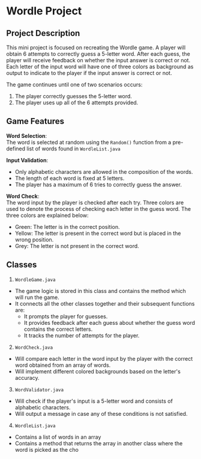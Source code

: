 # Wordle Project 

## Project Description <br />
This mini project is focused on recreating the Wordle game. A player will obtain 6 attempts to correctly guess a 5-letter word. After each guess, the player will receive feedback on whether the input answer is correct or not. Each letter of the input word will have one of three colors as background as output to indicate to the player if the input answer is correct or not.

The game continues until one of two scenarios occurs: <br />
1) The player correctly guesses the 5-letter word. <br />
2) The player uses up all of the 6 attempts provided.

## Game Features <br />
**Word Selection**: <br />
The word is selected at random using the `Random()` function from a pre-defined list of words found in `WordleList.java`

**Input Validation**: <br />
* Only alphabetic characters are allowed in the composition of the words.
* The length of each word is fixed at 5 letters.
* The player has a maximum of 6 tries to correctly guess the answer.

**Word Check**: <br />
The word input by the player is checked after each try. Three colors are used to denote the process of checking each letter in the guess word. The three colors are explained below: <br />
* Green: The letter is in the correct position.
* Yellow: The letter is present in the correct word but is placed in the wrong position.
* Grey: The letter is not present in the correct word.

## Classes
1. `WordleGame.java` <br />
* The game logic is stored in this class and contains the method which will run the game.
* It connects all the other classes together and their subsequent functions are: <br />
  * It prompts the player for guesses.
  * It provides feedback after each guess about whether the guess word contains the correct letters.
  * It tracks the number of attempts for the player.

2. `WordCheck.java` <br />
* Will compare each letter in the word input by the player with the correct word obtained from an array of words.
* Will implement different colored backgrounds based on the letter's accuracy.
  
3. `WordValidator.java` <br />
* Will check if the player's input is a 5-letter word and consists of alphabetic characters.
* Will output a message in case any of these conditions is not satisfied.

4. `WordleList.java` <br />
* Contains a list of words in an array
* Contains a method that returns the array in another class where the word is picked as the cho
